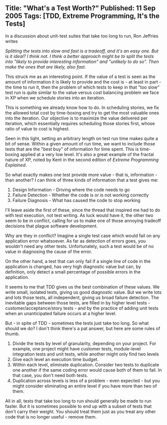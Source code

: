 Title: "What's a Test Worth?"
Published: 11 Sep 2005
Tags: [TDD, Extreme Programming, It's the Tests]
---
In a discussion about unit-test suites that take too long to run, Ron Jeffries writes

_Splitting the tests into slow and fast is a tradeoff, and it's an easy one. But is it ideal? I think not. I think a better approach might be to split the tests into "likely to provide interesting information" and "unlikely to do so". Then make the ones that are likely, also fast._

This struck me as an interesting point.  If the value of a test is seen as the amount of information it is likely to provide and the cost is - at least in part - the time to run it, then the problem of which tests to keep in that "too slow" test run is quite similar to the value versus cost balancing problem we face in XP when we schedule stories into an iteration.

<!--more-->This is something we already know how to do. In scheduling stories, we fix the allowed total cost by time-boxing and try to get the most valuable ones into the iteration. Our objective is to maximize the value delivered per iteration, which essentially requires scheduling those stories first, whose ratio of value to cost is highest.

Seen in this light, setting an arbitrary length on test run time makes quite a bit of sense. Within a given amount of run time, we want to include those tests that are the "best buy" of information for time spent. This is time-boxing applied at a very low level. It's also a great example of the fractal nature of XP, noted by Kent in the second edition of _Extreme Programming Explained_.

So what exactly makes one test provide more value - that is, information - than another? I can think of three kinds of information that a test gives me:

1. Design Information - Driving where the code needs to go
2. Failure Detection - Whether the code is or is not working correctly
3. Failure Diagnosis - What has caused the code to stop working

I'll leave aside the first of these, since the thread that inspired me had to do with test execution, not test writing. As luck would have it, the other two seem to be in conflict, calling for us to make one of those annoying tradeoff decisions that plague software development.

Why are they in conflict? Imagine a single test case which would fail on any application error whatsoever. As far as detection of errors goes, you wouldn't need any other tests. Unfortunately, such a test would be of no value in diagnosing the cause of the error.

On the other hand, a test that can only fail if a single line of code in the application is changed, has very high diagnostic value but can, by definition, only detect a small percentage of possible errors in the application.

It seems to me that TDD gives us the best combination of these values. We write small, isolated tests, giving us good diagnostic value. But we write lots and lots those tests, all independent, giving us broad failure detection. The inevitable gaps between those tests, are filled in by higher level tests -customer/acceptance/story tests - and by the practice of adding unit tests when an unanticipated failure occurs at a higher level.

But - in spite of TDD - sometimes the tests just take too long. So what should we do? I don't think there's a pat answer, but here are some rules of thumb.

1. Divide the tests by level of granularity, depending on your project. For example, one project might have customer tests, module-level integration tests and unit tests, while another might only find two levels
2. Give each level an execution time budget.
3. Within each level, eliminate duplication. Consider two tests to duplicate one another if the same coding error would cause both of them to fail. In that case, you don't need both tests.
4. Duplication across levels is less of a problem - even expected - but you might consider eliminating an entire level if you have more than two of them.

All in all, tests that take too long to run should generally be made to run faster. But it is sometimes possible to end up with a subset of tests that don't carry their weight. You should treat them just as you treat any other code that is no longer useful - remove them.
